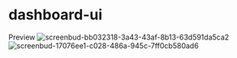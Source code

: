 # dashboard-ui
 Preview 
![screenbud-bb032318-3a43-43af-8b13-63d591da5ca2](https://user-images.githubusercontent.com/22849272/214652284-c46dda64-b711-4977-a1e0-8ea9ac53c5ef.png)
![screenbud-17076ee1-c028-486a-945c-7ff0cb580ad6](https://user-images.githubusercontent.com/22849272/214652300-b69dfc6d-3ff4-4ba9-94ea-297993f3d998.png)
